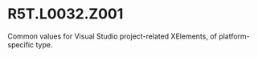# R5T.L0032.Z001
Common values for Visual Studio project-related XElements, of platform-specific type.